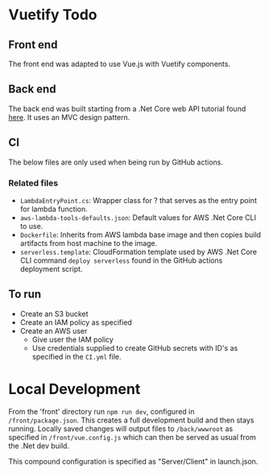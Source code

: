 # Vuetify Todo 

## Front end

The front end was adapted to use Vue.js with Vuetify components.

## Back end

The back end was built starting from a .Net Core web API tutorial found [here](https://docs.microsoft.com/en-us/aspnet/core/tutorials/first-web-api?view=aspnetcore-5.0&tabs=visual-studio-code).
It uses an MVC design pattern.

## CI
The below files are only used when being run by GitHub actions.

### Related files

- `LambdaEntryPoint.cs`: Wrapper class for ? that serves as the entry point for lambda function. 
- `aws-lambda-tools-defaults.json`: Default values for AWS .Net Core CLI to use.
- `Dockerfile`: Inherits from AWS lambda base image and then copies build artifacts from host machine to the image.
- `serverless.template`: CloudFormation template used by AWS .Net Core CLI command `deploy serverless` found in the GitHub actions deployment script.

## To run

- Create an S3 bucket
- Create an IAM policy as specified
- Create an AWS user
    - Give user the IAM policy
    - Use credentials supplied to create GitHub secrets with ID's as specified in the `CI.yml` file.

# Local Development

From the 'front' directory run `npm run dev`, configured in `/front/package.json`. This creates a full development build and then stays running. Locally saved changes will output files to `/back/wwwroot` as specified in `/front/vue.config.js` which can then be served as usual from the .Net dev build.

This compound configuration is specified as "Server/Client" in launch.json.